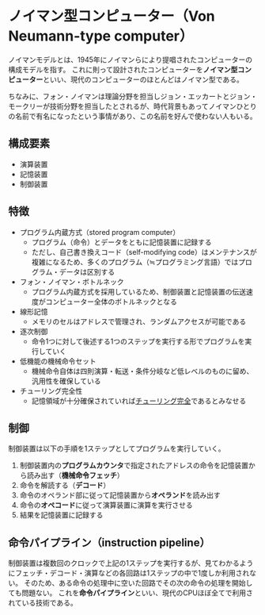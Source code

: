 # ノイマン型コンピューター（Von Neumann-type computer）

ノイマンモデルとは、1945年にノイマンらにより提唱されたコンピューターの構成モデルを指す。
これに則って設計されたコンピューターを**ノイマン型コンピューター**といい、現代のコンピューターのほとんどはノイマン型である。

ちなみに、フォン・ノイマンは理論分野を担当しジョン・エッカートとジョン・モークリーが技術分野を担当したとされるが、時代背景もあってノイマンひとりの名前で有名になったという事情があり、この名前を好んで使わない人もいる。

## 構成要素

* 演算装置
* 記憶装置
* 制御装置

## 特徴

* プログラム内蔵方式（stored program computer）
  * プログラム（命令）とデータをともに記憶装置に記録する
  * ただし、自己書き換えコード（self-modifying code）はメンテナンスが複雑になるため、多くのプログラム（≒プログラミング言語）ではプログラム・データは区別する
* フォン・ノイマン・ボトルネック
  * プログラム内蔵方式を採用しているため、制御装置と記憶装置の伝送速度がコンピューター全体のボトルネックとなる
* 線形記憶
  * メモリのセルはアドレスで管理され、ランダムアクセスが可能である
* 逐次制御
  * 命令1つに対して後述する1つのステップを実行する形でプログラムを実行していく
* 低機能の機械命令セット
  * 機械命令自体は四則演算・転送・条件分岐など低レベルのものに留め、汎用性を確保している
* チューリング完全性
  * 記憶領域が十分確保されていれば[チューリング完全](turing_machine.md#チューリング完全（turing-complete）)であるとみなせる

## 制御

制御装置は以下の手順を1ステップとしてプログラムを実行していく。

1. 制御装置内の**プログラムカウンタ**で指定されたアドレスの命令を記憶装置から読み出す（**機械命令フェッチ**）
2. 命令を解読する（**デコード**）
3. 命令のオペランド部に従って記憶装置から**オペランド**を読み出す
4. 命令の**オペコード**に従って演算装置に演算を実行させる
5. 結果を記憶装置に記録する

## 命令パイプライン（instruction pipeline）

制御装置は複数回のクロックで上記の1ステップを実行するが、見てわかるようにフェッチ・デコード・演算などの各回路は1ステップの中で1度しか利用されない。
そのため、ある命令の処理中に空いた回路でその次の命令の処理を開始しても問題ない。
これを**命令パイプライン**といい、現代のCPUほぼ全てで利用されている技術である。
